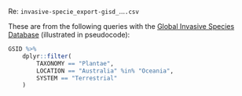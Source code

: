Re: `invasive-specie_export-gisd_`...`.csv`

These are from the following queries with the [Global Invasive Species Database](http://www.iucngisd.org/gisd/) (illustrated in pseudocode):

```r
GSID %>%
    dplyr::filter(
        TAXONOMY == "Plantae",
        LOCATION == "Australia" %in% "Oceania",
        SYSTEM == "Terrestrial"
    )
```
